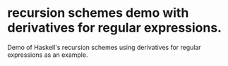 # recursion schemes demo with derivatives for regular expressions.

Demo of Haskell's recursion schemes using derivatives for regular expressions as an example.

